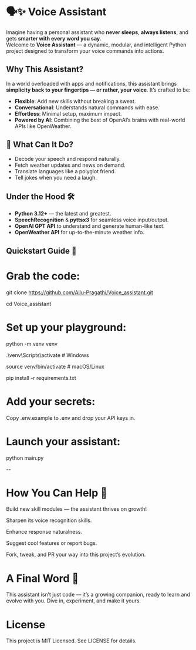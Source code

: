 # 🗣️✨ Voice Assistant 

Imagine having a personal assistant who **never sleeps**, **always listens**, and gets **smarter with every word you say**.  
Welcome to **Voice Assistant** — a dynamic, modular, and intelligent Python project designed to transform your voice commands into actions.



## Why This Assistant?

In a world overloaded with apps and notifications, this assistant brings **simplicity back to your fingertips — or rather, your voice**. It’s crafted to be:

- **Flexible**: Add new skills without breaking a sweat.  
- **Conversational**: Understands natural commands with ease.  
- **Effortless**: Minimal setup, maximum impact.  
- **Powered by AI**: Combining the best of OpenAI’s brains with real-world APIs like OpenWeather.



## 🚀 What Can It Do?

- Decode your speech and respond naturally.  
- Fetch weather updates and news on demand.  
- Translate languages like a polyglot friend.  
- Tell jokes when you need a laugh.  



## Under the Hood 🛠️

- **Python 3.12+** — the latest and greatest.  
- **SpeechRecognition** & **pyttsx3** for seamless voice input/output.  
- **OpenAI GPT API** to understand and generate human-like text.  
- **OpenWeather API** for up-to-the-minute weather info.  



## Quickstart Guide 🚦

# Grab the code:

git clone https://github.com/Allu-Pragathi/Voice_assistant.git

cd Voice_assistant


# Set up your playground:

python -m venv venv

.\venv\Scripts\activate  # Windows

source venv/bin/activate  # macOS/Linux

pip install -r requirements.txt

# Add your secrets:

Copy .env.example to .env and drop your API keys in.

# Launch your assistant:

python main.py

--

# How You Can Help 🤝

Build new skill modules — the assistant thrives on growth!

Sharpen its voice recognition skills.

Enhance response naturalness.

Suggest cool features or report bugs.

Fork, tweak, and PR your way into this project’s evolution.

# A Final Word 💬

This assistant isn’t just code — it’s a growing companion, ready to learn and evolve with you. Dive in, experiment, and make it yours.

# License

This project is MIT Licensed. See LICENSE for details.

